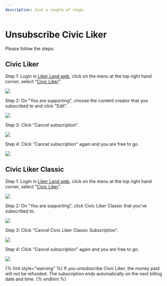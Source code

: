 ```yaml
---
description: Just a couple of steps
---
```


# Unsubscribe Civic Liker

Please follow the steps:

## Civic Liker

Step 1: Login in [Liker Land web](https://liker.land/), click on the menu at the top right hand corner, select "[Civic Liker](https://liker.land/civic/dashboard)".

![](../../../.gitbook/assets/civic-liker-menu-en.png)

Step 2: On "You are supporting", choose the content creator that you subscribed to and click "Edit".

![](../../../.gitbook/assets/unsubscribe-civic-liker-two-point-zero-01-en.png)

Step 3: Click "Cancel subscription".

![](../../../.gitbook/assets/unsubscribe-civic-liker-two-point-zero-02-en.png)

Step 4:  Click "Cancel subscription" again and you are free to go.

![](../../../.gitbook/assets/unsubscribe-civic-liker-two-point-zero-03-en.png)

## Civic Liker Classic

Step 1: Login in [Liker Land web](https://liker.land/), click on the menu at the top right hand corner, select "[Civic Liker](https://liker.land/civic/dashboard)".

![](../../../.gitbook/assets/civic-liker-menu-en.png)

Step 2: On "You are supporting", click Civic Liker Classic that you've subscribed to.

![](../../../.gitbook/assets/unsubscribe-civic-liker-classic-01-en.png)

Step 3: Click "Cancel Civic Liker Classic Subscription".

![](../../../.gitbook/assets/unsubscribe-civic-liker-classic-02-en.png)

Step 4: Click "Cancel subscription" again and you are free to go.

![](../../../.gitbook/assets/unsubscribe-civic-liker-classic-03-en.png)

{% hint style="warning" %}
If you unsubscribe Civic Liker, the money paid will not be refunded. The subscription ends automatically on the next billing date and time.
{% endhint %}
